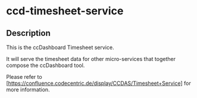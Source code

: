 # ccd-timesheet-service
## Description #
This is the ccDashboard Timesheet service.

It will serve the timesheet data for other micro-services that together compose the ccDashboard tool.

Please refer to [https://confluence.codecentric.de/display/CCDAS/Timesheet+Service] for more information.